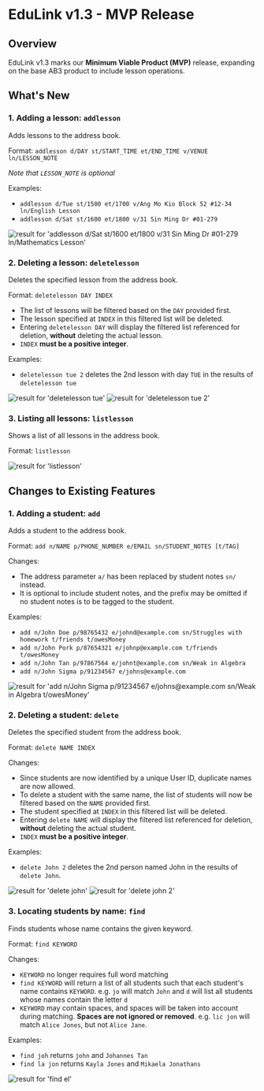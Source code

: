 # EduLink v1.3 - MVP Release

## Overview
EduLink v1.3 marks our **Minimum Viable Product (MVP)** release, expanding on the base AB3 product to include lesson operations.

## What's New

### 1. Adding a lesson: `addlesson`

Adds lessons to the address book.

Format: `addlesson d/DAY st/START_TIME et/END_TIME v/VENUE ln/LESSON_NOTE`

_Note that `LESSON_NOTE` is optional_

Examples:
* `addlesson d/Tue st/1500 et/1700 v/Ang Mo Kio Block 52 #12-34 ln/English Lesson`
* `addlesson d/Sat st/1600 et/1800 v/31 Sin Ming Dr #01-279`

![result for 'addlesson d/Sat st/1600 et/1800 v/31 Sin Ming Dr #01-279 ln/Mathematics Lesson'](addlesson-command.png)

### 2. Deleting a lesson: `deletelesson`

Deletes the specified lesson from the address book.

Format: `deletelesson DAY INDEX`

* The list of lessons will be filtered based on the `DAY` provided first.
* The lesson specified at `INDEX` in this filtered list will be deleted.
* Entering `deletelesson DAY` will display the filtered list referenced for deletion, **without** deleting the actual lesson.
* `INDEX` **must be a positive integer**.

Examples:
* `deletelesson tue 2` deletes the 2nd lesson with day `TUE` in the results of `deletelesson tue`

![result for 'deletelesson tue'](deletelessontue-command.jpg)
![result for 'deletelesson tue 2'](deletelessontue2-command.jpg)

### 3. Listing all lessons: `listlesson`

Shows a list of all lessons in the address book.

Format: `listlesson`

![result for 'listlesson'](listlesson-command.png)

## Changes to Existing Features

### 1. Adding a student: `add`

Adds a student to the address book. 

Format: `add n/NAME p/PHONE_NUMBER e/EMAIL sn/STUDENT_NOTES [t/TAG]`

Changes:
* The address parameter `a/` has been replaced by student notes `sn/` instead.
* It is optional to include student notes, and the prefix may be omitted if no student notes is to be tagged to the student.

Examples:
* `add n/John Doe p/98765432 e/johnd@example.com sn/Struggles with homework t/friends t/owesMoney`
* `add n/John Pork p/87654321 e/johnp@example.com t/friends t/owesMoney`
* `add n/John Tan p/97867564 e/johnt@example.com sn/Weak in Algebra`
* `add n/John Sigma p/91234567 e/johns@example.com`

![result for 'add n/John Sigma p/91234567 e/johns@example.com sn/Weak in Algebra t/owesMoney'](add-command.png)

### 2. Deleting a student: `delete`

Deletes the specified student from the address book.

Format: `delete NAME INDEX`

Changes:
* Since students are now identified by a unique User ID, duplicate names are now allowed. 
* To delete a student with the same name, the list of students will now be filtered based on the `NAME` provided first.
* The student specified at `INDEX` in this filtered list will be deleted.
* Entering `delete NAME` will display the filtered list referenced for deletion, **without** deleting the actual student.
* `INDEX` **must be a positive integer**.

Examples:
* `delete John 2` deletes the 2nd person named John in the results of `delete John`.

![result for 'delete john'](deletejohn-command.png)
![result for 'delete john 2'](deletejohn2-command.png)

### 3. Locating students by name: `find`

Finds students whose name contains the given keyword.

Format: `find KEYWORD`

Changes:
* `KEYWORD` no longer requires full word matching
* `find KEYWORD` will return a list of all students such that each student's name contains `KEYWORD`.
    e.g. `jo` will match `John` and `d` will list all students whose names contain the letter `d`
* `KEYWORD` may contain spaces, and spaces will be taken into account during matching. **Spaces are not ignored or removed**.
    e.g. `lic jon` will match `Alice Jones`, but not `Alice Jane`.

Examples:
* `find joh` returns `john` and `Johannes Tan`
* `find la jon` returns `Kayla Jones` and `Mikaela Jonathans`

![result for 'find el'](findel-command.png)

